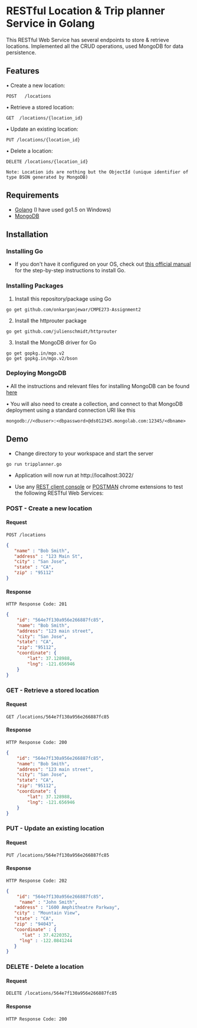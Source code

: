# RESTful Location & Trip planner Service in Golang

This RESTful Web Service has several endpoints to store & retrieve locations. Implemented all the CRUD operations, used MongoDB for data persistence.

## Features   

•	Create a new location:  

```http
POST   /locations
```

•	Retrieve a stored location: 

```http
GET  /locations/{location_id}    
```

•	Update an existing location: 

```http
PUT /locations/{location_id}   
```

•	Delete a location: 

```http
DELETE /locations/{location_id}   
```


```Shell
Note: Location ids are nothing but the ObjectId (unique identifier of type BSON generated by MongoDB)   
```


## Requirements  
*	[Golang](https://golang.org/dl/) (I have used go1.5 on Windows)   
* [MongoDB](https://www.mongodb.com/)


## Installation

### Installing Go 
*	If you don't have it configured on your OS, check out [this official manual](https://golang.org/doc/install) for the step-by-step instructions to install Go.   

### Installing Packages

1. Install this repository/package using Go      
```Shell
go get github.com/onkarganjewar/CMPE273-Assignment2
```

2. Install the httprouter package  
```Shell
go get github.com/julienschmidt/httprouter
```

3. Install the MongoDB driver for Go
```Shell
go get gopkg.in/mgo.v2
go get gopkg.in/mgo.v2/bson
```


### Deploying MongoDB

• All the instructions and relevant files for installing MongoDB can be found [here](https://docs.mongodb.org/manual/installation/)  

• You will also need to create a collection, and connect to that MongoDB deployment using a standard connection URI like this
 
 ```Shell
 mongodb://<dbuser>:<dbpassword>@ds012345.mongolab.com:12345/<dbname>
 ```
 
## Demo

* Change directory to your workspace and start the server

 ```Shell
 go run tripplanner.go
 ```

* Application will now run at http://localhost:3022/

* Use any [REST client console](https://chrome.google.com/webstore/detail/rest-console/cokgbflfommojglbmbpenpphppikmonn) or [POSTMAN](https://chrome.google.com/webstore/detail/postman/fhbjgbiflinjbdggehcddcbncdddomop?hl=en) chrome extensions to test the following RESTful Web Services:


### POST - Create a new location

#### Request 

```http
POST /locations
```

```json
{
   "name" : "Bob Smith",
   "address" : "123 Main St",
   "city" : "San Jose",
   "state" : "CA",
   "zip" : "95112"
}
```

#### Response

```http
HTTP Response Code: 201
```

```json
{
    "id": "564e7f130a956e266887fc85",
    "name": "Bob Smith",
    "address": "123 main street",
    "city": "San Jose",
    "state": "CA",
    "zip": "95112",
    "coordinate": {
        "lat": 37.128988,
        "lng": -121.656946
    }
}
```


### GET - Retrieve a stored location

#### Request 

```http
GET /locations/564e7f130a956e266887fc85
```

#### Response

```http
HTTP Response Code: 200
```

```json
{
    "id": "564e7f130a956e266887fc85",
    "name": "Bob Smith",
    "address": "123 main street",
    "city": "San Jose",
    "state": "CA",
    "zip": "95112",
    "coordinate": {
        "lat": 37.128988,
        "lng": -121.656946
    }
}
```


### PUT - Update an existing location

#### Request 

```http
PUT /locations/564e7f130a956e266887fc85
```

#### Response

```http
HTTP Response Code: 202
```

```json
{
    "id": "564e7f130a956e266887fc85",
     "name" : "John Smith",
   "address" : "1600 Amphitheatre Parkway",
   "city" : "Mountain View",
   "state" : "CA",
   "zip" : "94043",
   "coordinate" : { 
      "lat" : 37.4220352,
     "lng" : -122.0841244
   }
}
```

### DELETE - Delete a location

#### Request 

```http
DELETE /locations/564e7f130a956e266887fc85
```

#### Response

```http
HTTP Response Code: 200
```
